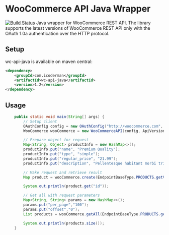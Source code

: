 # WooCommerce API Java Wrapper
[![Build Status](https://travis-ci.org/icoderman/wc-api-java.svg?branch=master)](https://travis-ci.org/icoderman/wc-api-java)
Java wrapper for WooCommerce REST API. The library supports the latest versions of WooCommerce REST API only
with the OAuth 1.0a authentication over the HTTP protocol.

## Setup
wc-api-java is available on maven central:
```xml
<dependency>
    <groupId>com.icoderman</groupId>
    <artifactId>wc-api-java</artifactId>
    <version>1.2</version>
</dependency>
```

## Usage

```java
    public static void main(String[] args) {
        // Setup client
        OAuthConfig config = new OAuthConfig("http://woocommerce.com", "consumerKey", "consumerSecret");
        WooCommerce wooCommerce = new WooCommerceAPI(config, ApiVersionType.V2);

        // Prepare object for request
        Map<String, Object> productInfo = new HashMap<>();
        productInfo.put("name", "Premium Quality");
        productInfo.put("type", "simple");
        productInfo.put("regular_price", "21.99");
        productInfo.put("description", "Pellentesque habitant morbi tristique senectus et netus");

        // Make request and retrieve result
        Map product = wooCommerce.create(EndpointBaseType.PRODUCTS.getValue(), productInfo);

        System.out.println(product.get("id"));

        // Get all with request parameters
        Map<String, String> params = new HashMap<>();
        params.put("per_page","100");
        params.put("offset","0");
        List products = wooCommerce.getAll(EndpointBaseType.PRODUCTS.getValue(), params);

        System.out.println(products.size());
    }
```
